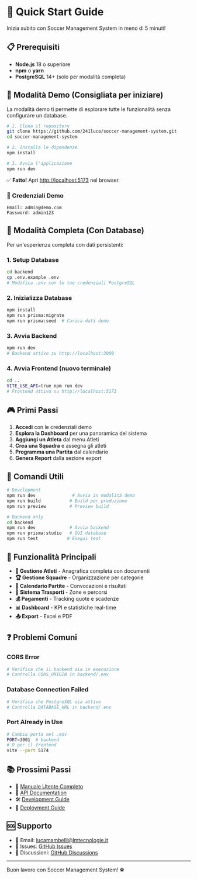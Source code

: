 # 🚀 Quick Start Guide

Inizia subito con Soccer Management System in meno di 5 minuti!

## 📋 Prerequisiti

- **Node.js** 18 o superiore
- **npm** o **yarn**
- **PostgreSQL** 14+ (solo per modalità completa)

## 🎯 Modalità Demo (Consigliata per iniziare)

La modalità demo ti permette di esplorare tutte le funzionalità senza configurare un database.

```bash
# 1. Clona il repository
git clone https://github.com/241luca/soccer-management-system.git
cd soccer-management-system

# 2. Installa le dipendenze
npm install

# 3. Avvia l'applicazione
npm run dev
```

✅ **Fatto!** Apri [http://localhost:5173](http://localhost:5173) nel browser.

### 🔐 Credenziali Demo

```
Email: admin@demo.com
Password: admin123
```

## 💾 Modalità Completa (Con Database)

Per un'esperienza completa con dati persistenti:

### 1. Setup Database

```bash
cd backend
cp .env.example .env
# Modifica .env con le tue credenziali PostgreSQL
```

### 2. Inizializza Database

```bash
npm install
npm run prisma:migrate
npm run prisma:seed  # Carica dati demo
```

### 3. Avvia Backend

```bash
npm run dev
# Backend attivo su http://localhost:3000
```

### 4. Avvia Frontend (nuovo terminale)

```bash
cd ..
VITE_USE_API=true npm run dev
# Frontend attivo su http://localhost:5173
```

## 🎮 Primi Passi

1. **Accedi** con le credenziali demo
2. **Esplora la Dashboard** per una panoramica del sistema
3. **Aggiungi un Atleta** dal menu Atleti
4. **Crea una Squadra** e assegna gli atleti
5. **Programma una Partita** dal calendario
6. **Genera Report** dalla sezione export

## 🔧 Comandi Utili

```bash
# Development
npm run dev              # Avvia in modalità demo
npm run build           # Build per produzione
npm run preview         # Preview build

# Backend only
cd backend
npm run dev             # Avvia backend
npm run prisma:studio   # GUI database
npm run test           # Esegui test
```

## 📱 Funzionalità Principali

- **👥 Gestione Atleti** - Anagrafica completa con documenti
- **🏆 Gestione Squadre** - Organizzazione per categorie
- **📅 Calendario Partite** - Convocazioni e risultati
- **🚌 Sistema Trasporti** - Zone e percorsi
- **💰 Pagamenti** - Tracking quote e scadenze
- **📊 Dashboard** - KPI e statistiche real-time
- **📤 Export** - Excel e PDF

## ❓ Problemi Comuni

### CORS Error
```bash
# Verifica che il backend sia in esecuzione
# Controlla CORS_ORIGIN in backend/.env
```

### Database Connection Failed
```bash
# Verifica che PostgreSQL sia attivo
# Controlla DATABASE_URL in backend/.env
```

### Port Already in Use
```bash
# Cambia porta nel .env
PORT=3001  # backend
# O per il frontend
vite --port 5174
```

## 📚 Prossimi Passi

- 📖 [Manuale Utente Completo](./USER-MANUAL.md)
- 🔌 [API Documentation](../api/REST-API.md)
- 🛠️ [Development Guide](../development/SETUP.md)
- 🚀 [Deployment Guide](../deployment/DEPLOY-GUIDE.md)

## 🆘 Supporto

- 📧 Email: lucamambelli@lmtecnologie.it
- 🐛 Issues: [GitHub Issues](https://github.com/241luca/soccer-management-system/issues)
- 💬 Discussioni: [GitHub Discussions](https://github.com/241luca/soccer-management-system/discussions)

---

Buon lavoro con Soccer Management System! ⚽